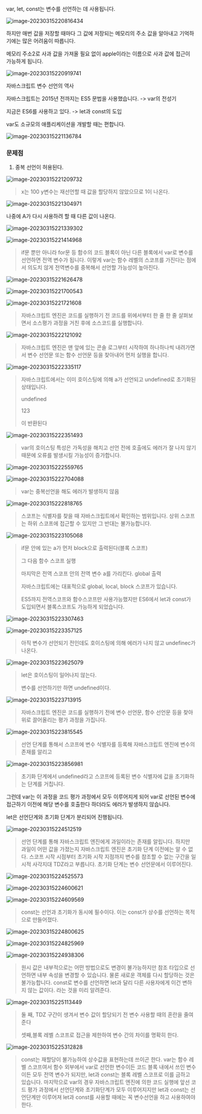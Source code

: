 var, let, const는 변수를 선언하는 데 사용됩니다. 

![image-20230315220816434](assets/image-20230315220816434.png)

하지만 매번 값을 저장할 때마다 그 값에 저장되는 메모리의 주소 값을 알아내고 기억하기에는 많은 어려움이 따릅니다. 

메모리 주소2로 사과 값을 가져올 필요 없이 apple이라는 이름으로 사과 값에 접근이 가능하게 됩니다. 

![image-20230315220919741](assets/image-20230315220919741.png)

자바스크립트 변수 선언의 역사 

자바스크립트는 2015년 전까지는 ES5 문법을 사용했습니다.  -> var의 전성기

지금은 ES6를 사용하고 있다. -> let과 const의 도입



var도 소규모의 애플리케이션을 개발할 때는 편합니다. 

![image-20230315221136784](assets/image-20230315221136784.png)

### 문제점

1. 중복 선언이 허용된다.

![image-20230315221209732](assets/image-20230315221209732.png)

> x는 100 y변수는 재선언할 때 값을 할당하지 않았으므로 1이 나온다. 

![image-20230315221304971](assets/image-20230315221304971.png)

나중에 A가 다시 사용하려 할 때 다른 값이 나온다. 

![image-20230315221339302](assets/image-20230315221339302.png)

![image-20230315221414968](assets/image-20230315221414968.png)

> if문 뿐만 아니라 for문 등 함수의 코드 블록이 아닌 다른 블록에서 var로 변수를 선언하면 전역 변수가 됩니다.  이렇게 var는 함수 레벨의 스코프를 가진다는 점에서 의도치 않게 전역변수를 중복해서 선언할 가능성이 높아진다.

![image-20230315221626478](assets/image-20230315221626478.png)

![image-20230315221700543](assets/image-20230315221700543.png)

![image-20230315221721608](assets/image-20230315221721608.png)

> 자바스크립트 엔진은 코드를 실행하기 전 코드를 위에서부터 한 줄 한 줄 살펴보면서 소스평가 과정을 거친 후에 소스코드를 실행합니다. 

![image-20230315222121092](assets/image-20230315222121092.png)

> 자바스크립트 엔진은 맨 앞에 있는 콘솔 로그부터 시작하여 하나하나씩 내려가면서 변수 선언문 또는 함수 선언문 등을 찾아내어 먼저 실행을 합니다. 

![image-20230315222335117](assets/image-20230315222335117.png)

> 자바스크립트에서는 이미 호이스팅에 의해 a가 선언되고 undefined로 초기화된 상태입니다. 
>
> undefined
>
> 123
>
> 이 반환된다 

![image-20230315222351493](assets/image-20230315222351493.png)

> var의 호이스팅 특성은 가독성을 해치고 선언 전에 호출에도 에러가 잘 나지 않기 때문에 오류를 발생시킬 가능성이 증가합니다. 

![image-20230315222559765](assets/image-20230315222559765.png)

![image-20230315222704088](assets/image-20230315222704088.png)

> var는 중복선언을 해도 에러가 발생하지 않음

![image-20230315222818765](assets/image-20230315222818765.png)

> 스코프는 식별자를 찾을 때 자바스크립트에서 확인하는 범위입니다. 상위 스코프는 하위 스코프에 접근할 수 있지만 그 반대는 불가능합니다. 

![image-20230315223105068](assets/image-20230315223105068.png)

> if문 안에 있는 a가 먼저 block으로 출력된다(블록 스코프)
>
> 그 다음 함수 스코프 실행 
>
> 마지막은 전역 스코프 안의 전역 변수 a를 가리킨다. global 출력
>
> 자바스크립트에는 대표적으로 global, local, block 스코프가 있습니다.
>
> ES5까지 전역스코프와 함수스코프만 사용가능했지만 ES6에서 let과 const가 도입되면서 블록스코프도 가능하게 되었습니다. 

![image-20230315223307463](assets/image-20230315223307463.png)

![image-20230315223357125](assets/image-20230315223357125.png)

> 아직 변수가 선언되기 전인데도 호이스팅에 의해 에러가 나지 않고 undefinec가 나온다.

![image-20230315223625079](assets/image-20230315223625079.png)

> let은 호이스팅이 일어나지 않는다.
>
> 변수를 선언하기만 하면 undefined이다.

![image-20230315223713915](assets/image-20230315223713915.png)

> 자바스크립트 엔진은 코드를 실행하기 전에 변수 선언문, 함수 선언문 등을 찾아 위로 끌어올리는 평가 과정을 가집니다.  

![image-20230315223815545](assets/image-20230315223815545.png)

> 선언 단계를 통해서 스코프에 변수 식별자를 등록해 자바스크립트 엔진에 변수의 존재를 알리고 

![image-20230315223856981](assets/image-20230315223856981.png)

> 초기화 단계에서 undefined라고 스코프에 등록된 변수 식별자에 값을 초기화하는 단계를 거칩니다. 

그런데 var는 이 과정을 코드 평가 과정에서 모두 이루어지게 되어 var로 선언된 변수에 접근하기 이전에 해당 변수를 호출한다 하더라도 에러가 발생하지 않습니다.

let은 선언단계와 초기화 단계가 분리되어 진행됩니다. 

![image-20230315224512519](assets/image-20230315224512519.png)

> 선언 단계를 통해 자바스크립트 엔진에게 과일이라는 존재를 알립니다. 하지만 과일이 어떤 값을 가졌는지 자바스크립트 엔진은 초기화 단계 이전에는 알 수 없다. 스코프 시작 시점부터 초기화 시작 지점까지 변수를 참조할 수 없는 구간을 일시적 사각지대 TDZ라고 부릅니다. 초기화 단계는 변수 선언문에서 이루어진다. 

![image-20230315224525573](assets/image-20230315224525573.png)

![image-20230315224600621](assets/image-20230315224600621.png)

![image-20230315224609569](assets/image-20230315224609569.png)

>  const는 선언과 초기화가 동시에 필수이다. 이는 const가 상수를 선언하는 목적으로 만들어졌다.

![image-20230315224800625](assets/image-20230315224800625.png)

![image-20230315224825969](assets/image-20230315224825969.png)

![image-20230315224938306](assets/image-20230315224938306.png)

> 원시 값은 내부적으로는 어떤 방법으로도 변경이 불가능하지만 참조 타입으로 선언하면 내부 속성을 변경할 수 있습니다. 물론 새로운 객체를 다시 할당하는 것은 불가능합니다. const로 변수를 선언하면 let과 달리 다른 사용자에게 이건 변하지 않는 값이다. 라는 것을 미리 알려준다. 

![image-20230315225113449](assets/image-20230315225113449.png)

> 둘 째, TDZ 구간이 생겨서 변수 값이 할당되기 전 변수 사용할 때의 혼란을 줄여준다 
>
> 셋째,블록 레벨 스코프로 접근을 제한하여 변수 간의 차이를 명확히 한다. 

![image-20230315225312828](assets/image-20230315225312828.png)

> const는 재할당이 불가능하여 상수값을 표현하는데 쓰이곤 한다. var는 함수 레벨 스코프여서 함수 외부에서 var로 선언한 변수이든 코드 블록 내에서 쓰인 변수이든 모두 전역 변수가 되지만, let과 const는 블록 레벨 스코프로 이를 금하고 있습니다. 마지막으로 var의 경우 자바스크립트 엔진에 의한 코드 실행에 앞선 코드 평가 과정에서 선언단계와 초기화단계가 모두 이루어지지만 let과 const는 선언단계만 이루어져 let과 const를 사용할 때에는 꼭 변수선언을 하고 사용하여야 한다.